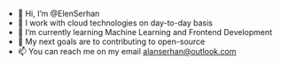 - 👋 Hi, I’m @ElenSerhan
- 👀 I work with cloud technologies on day-to-day basis
- 🌱 I’m currently learning Machine Learning and Frontend Development
- 💞️ My next goals are to contributing to open-source
- 📫 You can reach me on my email alanserhan@outlook.com

<!---
ElenSerhan/ElenSerhan is a ✨ special ✨ repository because its `README.md` (this file) appears on your GitHub profile.
You can click the Preview link to take a look at your changes.
--->
